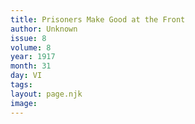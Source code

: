 ```yaml
---
title: Prisoners Make Good at the Front
author: Unknown
issue: 8
volume: 8
year: 1917
month: 31
day: VI
tags:
layout: page.njk
image:
---
```






